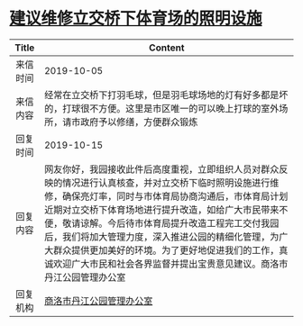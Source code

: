 # <a href="http://www.shangluo.gov.cn/zmhd/ldxxxx.jsp?urltype=leadermail.LeaderMailContentUrl&wbtreeid=1112&leadermailid=5479">建议维修立交桥下体育场的照明设施</a>
| Title |                                                                                                             Content                                                                                                             |
|:-----:|---------------------------------------------------------------------------------------------------------------------------------------------------------------------------------------------------------------------------------|
| 来信时间  | 2019-10-05                                                                                                                                                                                                                      |
| 来信内容  | 经常在立交桥下打羽毛球，但是羽毛球场地的灯有好多都是坏的，打球很不方便。这里是市区唯一的可以晚上打球的室外场所，请市政府予以修缮，方便群众锻炼                                                                                                                                                         |
| 回复时间  | 2019-10-15                                                                                                                                                                                                                      |
| 回复内容  | 网友你好，我园接收此件后高度重视，立即组织人员对群众反映的情况进行认真核查，并对立交桥下临时照明设施进行维修，确保亮灯率，同时与市体育局协商沟通后，市体育局计划近期对立交桥下体育场地进行提升改造，如给广大市民带来不便，敬请谅解。今后待市体育局提升改造工程完工交付我园后，我们将加大管理力度，深入推进公园的精细化管理，为广大群众提供更加美好的环境。为了更好地促进我们的工作，真诚欢迎广大市民和社会各界监督并提出宝贵意见建议。商洛市丹江公园管理办公室 |
| 回复机构  | <a href="../../categories/agencies/商洛市丹江公园管理办公室.md">商洛市丹江公园管理办公室</a>                                                                                                                                                              |